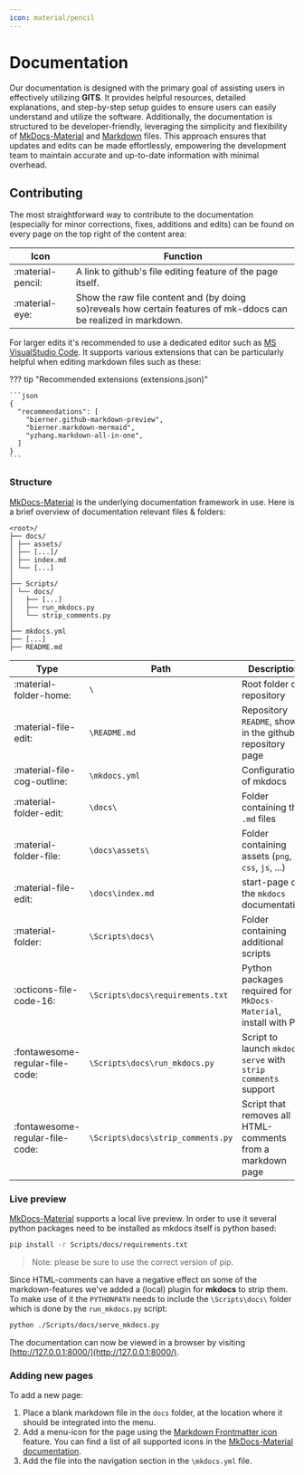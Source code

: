```yaml
---
icon: material/pencil
---
```


# Documentation

Our documentation is designed with the primary goal of assisting users in effectively utilizing **GITS**. It provides helpful resources, detailed explanations, and step-by-step setup guides to ensure users can easily understand and utilize the software. Additionally, the documentation is structured to be developer-friendly, leveraging the simplicity and flexibility of [MkDocs-Material](https://squidfunk.github.io/mkdocs-material/) and [Markdown](https://www.markdownguide.org/basic-syntax/) files. This approach ensures that updates and edits can be made effortlessly, empowering the development team to maintain accurate and up-to-date information with minimal overhead.

## Contributing

The most straightforward way to contribute to the documentation (especially for minor corrections, fixes, additions and edits) can be found on every page on the top right of the content area:

| Icon              | Function                                                                                                         |
| ----------------- | ---------------------------------------------------------------------------------------------------------------- |
| :material-pencil: | A link to github's file editing feature of the page itself.                                                      |
| :material-eye:    | Show the raw file content and (by doing so)reveals how certain features of mk-ddocs can be realized in markdown. |

For larger edits it's recommended to use a dedicated editor such as [MS VisualStudio Code](https://code.visualstudio.com/). It supports various extensions that can be particularly helpful when editing markdown files such as these:

??? tip "Recommended extensions (extensions.json)"

    ```json
    {
      "recommendations": [
        "bierner.github-markdown-preview",
        "bierner.markdown-mermaid",
        "yzhang.markdown-all-in-one",
      ]
    }
    ```

### Structure

[MkDocs-Material](https://squidfunk.github.io/mkdocs-material/) is the underlying documentation framework in use. Here is a brief overview of documentation relevant files & folders:

```
<root>/ 
├── docs/ 
│ ├── assets/ 
│ ├── [...]/ 
│ ├── index.md
│ └── [...]
│
├── Scripts/ 
│ └── docs/ 
│   ├── [...]
│   ├── run_mkdocs.py
│   └── strip_comments.py 
│
├── mkdocs.yml 
├── [...]
├── README.md 
```

| Type                            | Path                              | Description                                                      |
| ------------------------------- | --------------------------------- | ---------------------------------------------------------------- |
| :material-folder-home:          | `\`                               | Root folder of repository                                        |
| :material-file-edit:            | `\README.md`                      | Repository `README`, shown in the github repository page         |
| :material-file-cog-outline:     | `\mkdocs.yml`                     | Configuration of mkdocs                                          |
| :material-folder-edit:          | `\docs\`                          | Folder containing the `.md` files                                |
| :material-folder-file:          | `\docs\assets\`                   | Folder containing assets (`png`, `css`, `js`, ...)               |
| :material-file-edit:            | `\docs\index.md`                  | start-page of the `mkdocs` documentation                         |
| :material-folder:               | `\Scripts\docs\`                  | Folder containing additional scripts                             |
| :octicons-file-code-16:         | `\Scripts\docs\requirements.txt`  | Python packages required for `MkDocs-Material`, install with PIP |
| :fontawesome-regular-file-code: | `\Scripts\docs\run_mkdocs.py`     | Script to launch `mkdocs serve` with `strip comments` support    |
| :fontawesome-regular-file-code: | `\Scripts\docs\strip_comments.py` | Script that removes all HTML-comments from a markdown page       |


### Live preview

[MkDocs-Material](https://squidfunk.github.io/mkdocs-material/) supports a local live preview. In order to use it several python packages need to be installed as mkdocs itself is python based:

```bash
pip install -r Scripts/docs/requirements.txt
```
> Note: please be sure to use the correct version of pip.

Since HTML-comments can have a negative effect on some of the markdown-features we've added a (local) plugin for **mkdocs** to strip them. To make use of it the `PYTHONPATH` needs to include the `\Scripts\docs\` folder which is done by the `run_mkdocs.py` script:

```bash
python ./Scripts/docs/serve_mkdocs.py
```
The documentation can now be viewed in a browser by visiting [http://127.0.0.1:8000/](http://127.0.0.1:8000/).

### Adding new pages

To add a new page:

1. Place a blank markdown file in the `docs` folder, at the location where it should be integrated into the menu.
2. Add a menu-icon for the page using the [Markdown Frontmatter icon](https://squidfunk.github.io/mkdocs-material/reference/#setting-the-page-icon) feature. You can find a list of all supported icons in the [MkDocs-Material documentation](https://squidfunk.github.io/mkdocs-material/reference/icons-emojis/#search).
3. Add the file into the navigation section in the `\mkdocs.yml` file.


